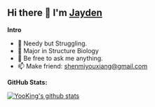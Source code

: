 ## Hi there 👋 I'm [Jayden](http://zengxud.tk.intro/)

**Intro**

- 🧐 Needy but Struggling.
- 🧬 Major in Structure Biology
- 💬 Be free to ask me anything.
- 📫 Make friend: shenmiyouxiang@gmail.com

**GitHub Stats:**  

<p>
  <a href="https://github.com/Jaaayden">
    <img alt="YooKing's github stats" src="https://github-readme-stats.vercel.app/api?username=Jaaayden&show_icons=true&hide_border=true" />
  </a>

</p>
